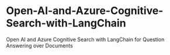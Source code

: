 # Open-AI-and-Azure-Cognitive-Search-with-LangChain
Open AI and Azure Cognitive Search with LangChain for Question Answering over Documents
